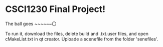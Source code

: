 # CSCI1230 Final Project!

The ball goes ~~~~~~〇

To run it, download the files, delete build and .txt.user files, and open cMakeList.txt in qt creator. Uploade a scenefile from the folder 'senefiles'.
